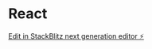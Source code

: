 # React

[Edit in StackBlitz next generation editor ⚡️](https://stackblitz.com/~/github.com/ShubhamU95/React)